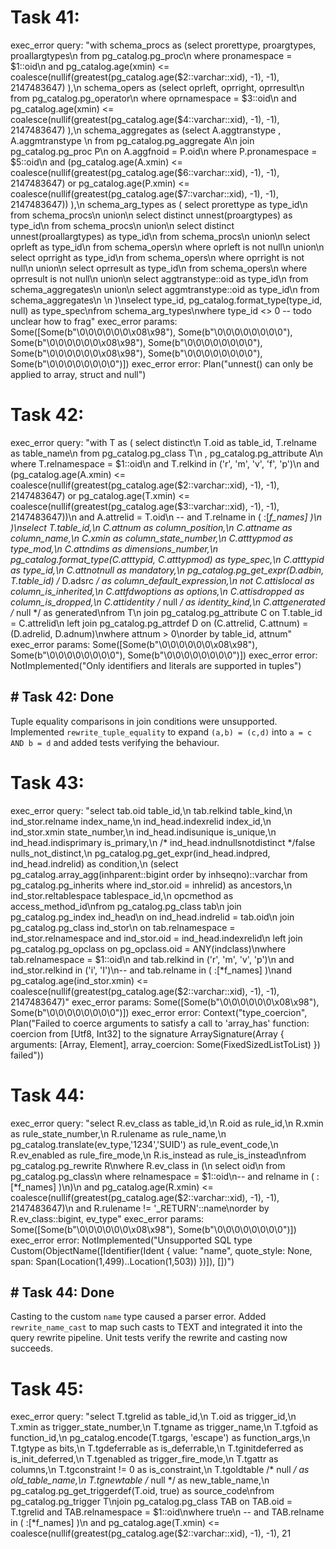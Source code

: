 # Task 41:
exec_error query: "with schema_procs as (select prorettype, proargtypes, proallargtypes\n                      from pg_catalog.pg_proc\n                      where pronamespace = $1::oid\n                        and pg_catalog.age(xmin) <= coalesce(nullif(greatest(pg_catalog.age($2::varchar::xid), -1), -1), 2147483647)  ),\n     schema_opers as (select oprleft, oprright, oprresult\n                      from pg_catalog.pg_operator\n                      where oprnamespace = $3::oid\n                        and pg_catalog.age(xmin) <= coalesce(nullif(greatest(pg_catalog.age($4::varchar::xid), -1), -1), 2147483647)  ),\n     schema_aggregates as (select A.aggtranstype , A.aggmtranstype \n                           from pg_catalog.pg_aggregate A\n                           join pg_catalog.pg_proc P\n                             on A.aggfnoid = P.oid\n                           where P.pronamespace = $5::oid\n                           and (pg_catalog.age(A.xmin) <= coalesce(nullif(greatest(pg_catalog.age($6::varchar::xid), -1), -1), 2147483647) or pg_catalog.age(P.xmin) <= coalesce(nullif(greatest(pg_catalog.age($7::varchar::xid), -1), -1), 2147483647)) ),\n     schema_arg_types as ( select prorettype as type_id\n                           from schema_procs\n                           union\n                           select distinct unnest(proargtypes) as type_id\n                           from schema_procs\n                           union\n                           select distinct unnest(proallargtypes) as type_id\n                           from schema_procs\n                           union\n                           select oprleft as type_id\n                           from schema_opers\n                           where oprleft is not null\n                           union\n                           select oprright as type_id\n                           from schema_opers\n                           where oprright is not null\n                           union\n                           select oprresult as type_id\n                           from schema_opers\n                           where oprresult is not null\n                           union\n                           select aggtranstype::oid as type_id\n                           from schema_aggregates\n                           union\n                           select aggmtranstype::oid as type_id\n                           from schema_aggregates\n                           \n                           )\nselect type_id, pg_catalog.format_type(type_id, null) as type_spec\nfrom schema_arg_types\nwhere type_id <> 0 -- todo unclear how to frag"
exec_error params: Some([Some(b"\0\0\0\0\0\0\x08\x98"), Some(b"\0\0\0\0\0\0\0\0"), Some(b"\0\0\0\0\0\0\x08\x98"), Some(b"\0\0\0\0\0\0\0\0"), Some(b"\0\0\0\0\0\0\x08\x98"), Some(b"\0\0\0\0\0\0\0\0"), Some(b"\0\0\0\0\0\0\0\0")])
exec_error error: Plan("unnest() can only be applied to array, struct and null")
# Task 42:
exec_error query: "with T as ( select distinct\n                  T.oid as table_id, T.relname as table_name\n            from pg_catalog.pg_class T\n                 , pg_catalog.pg_attribute A\n            where T.relnamespace = $1::oid\n              and T.relkind in ('r', 'm', 'v', 'f', 'p')\n              and (pg_catalog.age(A.xmin) <= coalesce(nullif(greatest(pg_catalog.age($2::varchar::xid), -1), -1), 2147483647) or pg_catalog.age(T.xmin) <= coalesce(nullif(greatest(pg_catalog.age($3::varchar::xid), -1), -1), 2147483647))\n              and A.attrelid = T.oid\n             --  and T.relname in ( :[*f_names] )\n            )\nselect T.table_id,\n       C.attnum as column_position,\n       C.attname as column_name,\n       C.xmin as column_state_number,\n       C.atttypmod as type_mod,\n       C.attndims as dimensions_number,\n       pg_catalog.format_type(C.atttypid, C.atttypmod) as type_spec,\n       C.atttypid as type_id,\n       C.attnotnull as mandatory,\n       pg_catalog.pg_get_expr(D.adbin, T.table_id) /* D.adsrc */ as column_default_expression,\n       not C.attislocal as column_is_inherited,\n       C.attfdwoptions as options,\n       C.attisdropped as column_is_dropped,\n       C.attidentity /* null */ as identity_kind,\n       C.attgenerated /* null */ as generated\nfrom T\n  join pg_catalog.pg_attribute C on T.table_id = C.attrelid\n  left join pg_catalog.pg_attrdef D on (C.attrelid, C.attnum) = (D.adrelid, D.adnum)\nwhere attnum > 0\norder by table_id, attnum"
exec_error params: Some([Some(b"\0\0\0\0\0\0\x08\x98"), Some(b"\0\0\0\0\0\0\0\0"), Some(b"\0\0\0\0\0\0\0\0")])
exec_error error: NotImplemented("Only identifiers and literals are supported in tuples")
## # Task 42: Done
Tuple equality comparisons in join conditions were unsupported.
Implemented `rewrite_tuple_equality` to expand `(a,b) = (c,d)` into
`a = c AND b = d` and added tests verifying the behaviour.
# Task 43:
exec_error query: "select tab.oid               table_id,\n       tab.relkind           table_kind,\n       ind_stor.relname      index_name,\n       ind_head.indexrelid   index_id,\n       ind_stor.xmin         state_number,\n       ind_head.indisunique  is_unique,\n       ind_head.indisprimary is_primary,\n       /* ind_head.indnullsnotdistinct */false  nulls_not_distinct,\n       pg_catalog.pg_get_expr(ind_head.indpred, ind_head.indrelid) as condition,\n       (select pg_catalog.array_agg(inhparent::bigint order by inhseqno)::varchar from pg_catalog.pg_inherits where ind_stor.oid = inhrelid) as ancestors,\n       ind_stor.reltablespace tablespace_id,\n       opcmethod as access_method_id\nfrom pg_catalog.pg_class tab\n         join pg_catalog.pg_index ind_head\n              on ind_head.indrelid = tab.oid\n         join pg_catalog.pg_class ind_stor\n              on tab.relnamespace = ind_stor.relnamespace and ind_stor.oid = ind_head.indexrelid\n         left join pg_catalog.pg_opclass on pg_opclass.oid = ANY(indclass)\nwhere tab.relnamespace = $1::oid\n        and tab.relkind in ('r', 'm', 'v', 'p')\n        and ind_stor.relkind in ('i', 'I')\n--  and tab.relname in ( :[*f_names] )\nand pg_catalog.age(ind_stor.xmin) <= coalesce(nullif(greatest(pg_catalog.age($2::varchar::xid), -1), -1), 2147483647)"
exec_error params: Some([Some(b"\0\0\0\0\0\0\x08\x98"), Some(b"\0\0\0\0\0\0\0\0")])
exec_error error: Context("type_coercion", Plan("Failed to coerce arguments to satisfy a call to 'array_has' function: coercion from [Utf8, Int32] to the signature ArraySignature(Array { arguments: [Array, Element], array_coercion: Some(FixedSizedListToList) }) failed"))
# Task 44:
exec_error query: "select R.ev_class as table_id,\n       R.oid as rule_id,\n       R.xmin as rule_state_number,\n       R.rulename as rule_name,\n       pg_catalog.translate(ev_type,'1234','SUID') as rule_event_code,\n       R.ev_enabled as rule_fire_mode,\n       R.is_instead as rule_is_instead\nfrom pg_catalog.pg_rewrite R\nwhere R.ev_class in (\n  select oid\n  from pg_catalog.pg_class\n  where relnamespace = $1::oid\n--  and relname in ( :[*f_names] )\n)\n  and pg_catalog.age(R.xmin) <= coalesce(nullif(greatest(pg_catalog.age($2::varchar::xid), -1), -1), 2147483647)\n  and R.rulename != '_RETURN'::name\norder by R.ev_class::bigint, ev_type"
exec_error params: Some([Some(b"\0\0\0\0\0\0\x08\x98"), Some(b"\0\0\0\0\0\0\0\0")])
exec_error error: NotImplemented("Unsupported SQL type Custom(ObjectName([Identifier(Ident { value: \"name\", quote_style: None, span: Span(Location(1,499)..Location(1,503)) })]), [])")
## # Task 44: Done
Casting to the custom `name` type caused a parser error. Added `rewrite_name_cast` to
map such casts to TEXT and integrated it into the query rewrite pipeline.
Unit tests verify the rewrite and casting now succeeds.
# Task 45:
exec_error query: "select T.tgrelid as table_id,\n       T.oid as trigger_id,\n       T.xmin as trigger_state_number,\n       T.tgname as trigger_name,\n       T.tgfoid as function_id,\n       pg_catalog.encode(T.tgargs, 'escape') as function_args,\n       T.tgtype as bits,\n       T.tgdeferrable as is_deferrable,\n       T.tginitdeferred as is_init_deferred,\n       T.tgenabled as trigger_fire_mode,\n       T.tgattr as columns,\n       T.tgconstraint != 0 as is_constraint,\n       T.tgoldtable /* null */ as old_table_name,\n       T.tgnewtable /* null */ as new_table_name,\n       pg_catalog.pg_get_triggerdef(T.oid, true) as source_code\nfrom pg_catalog.pg_trigger T\njoin pg_catalog.pg_class TAB on TAB.oid = T.tgrelid and TAB.relnamespace = $1::oid\nwhere true\n  --  and TAB.relname in ( :[*f_names] )\n  and pg_catalog.age(T.xmin) <= coalesce(nullif(greatest(pg_catalog.age($2::varchar::xid), -1), -1), 21
